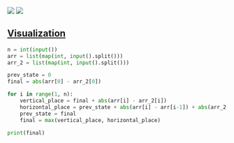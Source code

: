 ![](https://backend.seek.onlinedegree.iitm.ac.in/21t3_cs2002/assets/img/domi.png)
![](https://backend.seek.onlinedegree.iitm.ac.in/21t3_cs2002/assets/img/dom.png)

## [Visualization](https://cscircles.cemc.uwaterloo.ca/visualize#code=n+%3D+int(input())%0Aarr+%3D+list(map(int,+input().split()))%0Aarr_2+%3D+list(map(int,+input().split()))%0A%0Aprev_state+%3D+0%0Afinal+%3D+abs(arr%5B0%5D+-+arr_2%5B0%5D)%0A%0Afor+i+in+range(1,+n)%3A%0A++++vertical_place+%3D+final+%2B+abs(arr%5Bi%5D+-+arr_2%5Bi%5D)%0A++++horizontal_place+%3D+prev_state+%2B+abs(arr%5Bi%5D+-+arr%5Bi-1%5D)+%2B+abs(arr_2%5Bi%5D+-+arr_2%5Bi-1%5D)%0A++++prev_state+%3D+final%0A++++final+%3D+max(vertical_place,+horizontal_place)%0A%0Aprint(final)&mode=display&raw_input=4%0A8+6+2+3%0A9+7+1+2&curInstr=9)


```python
n = int(input())
arr = list(map(int, input().split()))
arr_2 = list(map(int, input().split()))

prev_state = 0
final = abs(arr[0] - arr_2[0])

for i in range(1, n):
    vertical_place = final + abs(arr[i] - arr_2[i])
    horizontal_place = prev_state + abs(arr[i] - arr[i-1]) + abs(arr_2[i] - arr_2[i-1])
    prev_state = final
    final = max(vertical_place, horizontal_place)

print(final)
```
